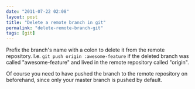 ```yaml
---
date: "2011-07-22 02:08"
layout: post
title: "Delete a remote branch in git"
permalink: "delete-remote-branch-git"
tags: [git]
---
```


Prefix the branch's name with a colon to delete it from the remote repository. I.e. `git push origin :awesome-feature` if the deleted branch was called "awesome-feature" and lived in the remote repository called "origin".

Of course you need to have pushed the branch to the remote repository on beforehand, since only your master branch is pushed by default.
